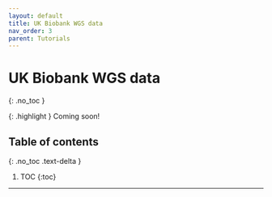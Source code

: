 ```yaml
---
layout: default
title: UK Biobank WGS data
nav_order: 3
parent: Tutorials
---
```

# UK Biobank WGS data
{: .no_toc }

{: .highlight }
Coming soon!


## Table of contents
{: .no_toc .text-delta }

1. TOC
{:toc}

---




















